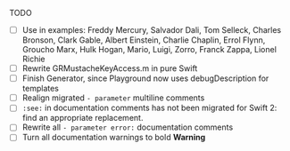 TODO

- [ ] Use in examples: Freddy Mercury, Salvador Dali, Tom Selleck, Charles Bronson, Clark Gable, Albert Einstein, Charlie Chaplin, Errol Flynn, Groucho Marx, Hulk Hogan, Mario, Luigi, Zorro, Franck Zappa, Lionel Richie
- [ ] Rewrite GRMustacheKeyAccess.m in pure Swift
- [ ] Finish Generator, since Playground now uses debugDescription for templates
- [ ] Realign migrated `- parameter` multiline comments
- [ ] `:see:` in documentation comments has not been migrated for Swift 2: find an appropriate replacement.
- [ ] Rewrite all `- parameter error:` documentation comments
- [ ] Turn all documentation warnings to bold **Warning**
